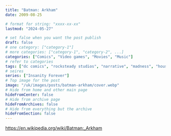 ```yaml
---
title: "Batman: Arkham"
date: 2009-08-25

# format for string: "xxxx-xx-xx"
lastmod: "2024-05-27"

# set false when you want the post publish
draft: false
# one category: ["category-1"]
# more categories: ["category-1", "category-2", ...]
categories: ["Comics", "Video games", "Movies", "Music"]
# refer to categories
tags: ["dc comics", "rocksteady studios", "narrative", "madness", "houses of sorrow", "paul dini", "kevin conroy", "mark hamill", "arleen sorkin"]
# seires
series: ["Insanity Forever"]
# Top image for the post
image: "/uk/images/posts/batman-arkham/cover.webp"
# Hide from home and other main page
hideFromCenter: false
# Hide from archive page
hideFromArchives: false
# Hide from everything but the archive
hideFromSection: false
---
```

https://en.wikipedia.org/wiki/Batman:_Arkham
<!--more-->